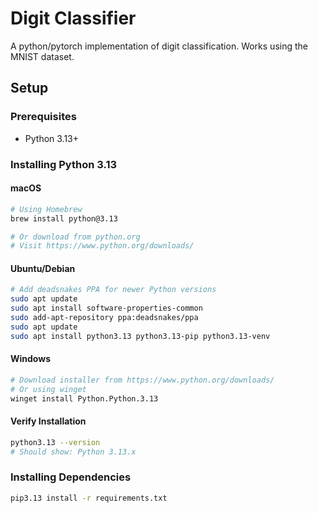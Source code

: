 # Digit Classifier

A python/pytorch implementation of digit classification. Works using the MNIST dataset.

##  Setup

### Prerequisites
- Python 3.13+

### Installing Python 3.13

#### macOS
```bash
# Using Homebrew
brew install python@3.13

# Or download from python.org
# Visit https://www.python.org/downloads/
```

#### Ubuntu/Debian
```bash
# Add deadsnakes PPA for newer Python versions
sudo apt update
sudo apt install software-properties-common
sudo add-apt-repository ppa:deadsnakes/ppa
sudo apt update
sudo apt install python3.13 python3.13-pip python3.13-venv
```

#### Windows
```bash
# Download installer from https://www.python.org/downloads/
# Or using winget
winget install Python.Python.3.13
```

#### Verify Installation
```bash
python3.13 --version
# Should show: Python 3.13.x
```

### Installing Dependencies
```bash
pip3.13 install -r requirements.txt
```


